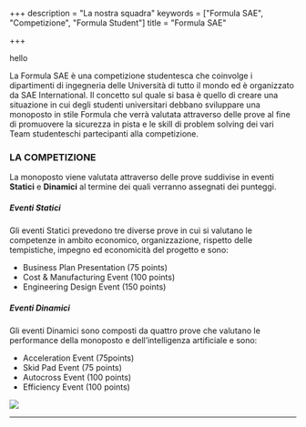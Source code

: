 +++
description = "La nostra squadra"
keywords = ["Formula SAE", "Competizione", "Formula Student"]
title = "Formula SAE"

+++
<p>hello</p>
La Formula SAE è una competizione studentesca che coinvolge i dipartimenti di ingegneria delle Università di tutto il mondo ed è organizzato da SAE International. Il concetto sul quale si basa è quello di creare una situazione in cui degli studenti universitari debbano sviluppare una monoposto in stile Formula che verrà valutata attraverso delle prove al fine di promuovere la sicurezza in pista e le skill di problem solving dei vari Team studenteschi partecipanti alla competizione.

### LA COMPETIZIONE

La monoposto viene valutata attraverso delle prove suddivise in eventi **Statici** e **Dinamici** al termine dei quali verranno assegnati dei punteggi.

##### Eventi Statici

Gli eventi Statici prevedono tre diverse prove in cui si valutano le competenze in ambito economico, organizzazione, rispetto delle tempistiche, impegno ed economicità del progetto e sono:

* Business Plan Presentation (75 points)
* Cost & Manufacturing Event (100 points)
* Engineering Design Event (150 points)

##### Eventi Dinamici

Gli eventi Dinamici sono composti da quattro prove che valutano le performance della monoposto e dell’intelligenza artificiale e sono:

* Acceleration Event (75points)
* Skid Pad Event (75 points)
* Autocross Event (100 points)
* Efficiency Event (100 points)

![](img/fsae.jpg)

***
